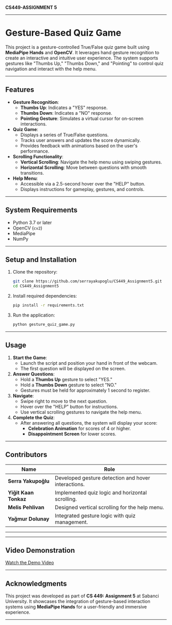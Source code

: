 **CS449-ASSIGNMENT 5**

---

# **Gesture-Based Quiz Game**

This project is a gesture-controlled True/False quiz game built using **MediaPipe Hands** and **OpenCV**. It leverages hand gesture recognition to create an interactive and intuitive user experience. The system supports gestures like "Thumbs Up," "Thumbs Down," and "Pointing" to control quiz navigation and interact with the help menu.

---

## **Features**
- **Gesture Recognition**:
  - **Thumbs Up**: Indicates a "YES" response.
  - **Thumbs Down**: Indicates a "NO" response.
  - **Pointing Gesture**: Simulates a virtual cursor for on-screen interactions.
- **Quiz Game**:
  - Displays a series of True/False questions.
  - Tracks user answers and updates the score dynamically.
  - Provides feedback with animations based on the user's performance.
- **Scrolling Functionality**:
  - **Vertical Scrolling**: Navigate the help menu using swiping gestures.
  - **Horizontal Scrolling**: Move between questions with smooth transitions.
- **Help Menu**:
  - Accessible via a 2.5-second hover over the "HELP" button.
  - Displays instructions for gameplay, gestures, and controls.

---

## **System Requirements**
- Python 3.7 or later
- OpenCV (`cv2`)
- MediaPipe
- NumPy

---

## **Setup and Installation**
1. Clone the repository:
   ```bash
   git clone https://github.com/serrayakupoglu/CS449_Assignment5.git
   cd CS449_Assignment5
   ```
2. Install required dependencies:
   ```bash
   pip install -r requirements.txt
   ```
3. Run the application:
   ```bash
   python gesture_quiz_game.py
   ```

---

## **Usage**
1. **Start the Game**:
   - Launch the script and position your hand in front of the webcam.
   - The first question will be displayed on the screen.
2. **Answer Questions**:
   - Hold a **Thumbs Up** gesture to select "YES."
   - Hold a **Thumbs Down** gesture to select "NO."
   - Gestures must be held for approximately 1 second to register.
3. **Navigate**:
   - Swipe right to move to the next question.
   - Hover over the "HELP" button for instructions.
   - Use vertical scrolling gestures to navigate the help menu.
4. **Complete the Quiz**:
   - After answering all questions, the system will display your score:
     - **Celebration Animation** for scores of 4 or higher.
     - **Disappointment Screen** for lower scores.

---

## **Contributors**
| Name                | Role                                                 |
|---------------------|------------------------------------------------------|
| **Serra Yakupoğlu** | Developed gesture detection and hover interactions.  |
| **Yiğit Kaan Tonkaz** | Implemented quiz logic and horizontal scrolling.    |
| **Melis Pehlivan**  | Designed vertical scrolling for the help menu.       |
| **Yağmur Dolunay**  | Integrated gesture logic with quiz management.       |

---



---

## **Video Demonstration**
[Watch the Demo Video](https://github.com/serrayakupoglu/CS449_Assignment5)

---

## **Acknowledgments**
This project was developed as part of **CS 449: Assignment 5** at Sabanci University. It showcases the integration of gesture-based interaction systems using **MediaPipe Hands** for a user-friendly and immersive experience.

---
